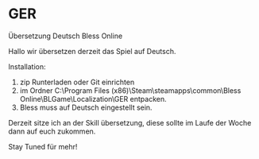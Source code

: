 # GER
Übersetzung Deutsch Bless Online



Hallo wir übersetzen derzeit das Spiel auf Deutsch.

Installation:

1. zip Runterladen oder Git einrichten
2. im Ordner C:\Program Files (x86)\Steam\steamapps\common\Bless Online\BLGame\Localization\GER entpacken.
3. Bless muss auf Deutsch eingestellt sein.

Derzeit sitze ich an der Skill übersetzung, diese sollte im Laufe der Woche dann auf euch zukommen.

Stay Tuned für mehr!


